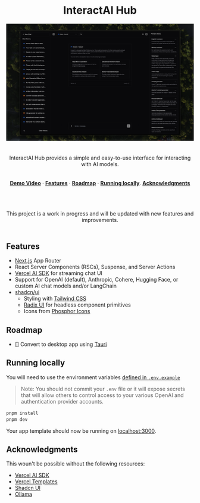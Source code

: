   <!-- <img alt="Next.js 14 and App Router-ready AI chatbot." src="https://chat.vercel.ai/opengraph-image.png"> -->
  <h1 align="center">InteractAI Hub</h1>

<img width="1980" alt="Screenshot 2023-10-29 at 13 39 22" src="public/screen.png">

<p align="center" style="padding: 20px 0 ;">
InteractAI Hub provides a simple and easy-to-use interface for interacting with AI models.
</p>

<p align="center">
  <a href=""><strong>Demo Video</strong></a> ·
  <a href="#features"><strong>Features</strong></a> ·
  <a href="#authors"><strong>Roadmap</strong></a> ·
  <a href="#running-locally"><strong>Running locally</strong></a>.
  <a href="#acknowledgments"><strong>Acknowledgments</strong></a>
</p>
<br/>

<p align="center" style="padding: 20px 0 ;">
This project is a work in progress and will be updated with new features and improvements.
</p>

## Features

- [Next.js](https://nextjs.org) App Router
- React Server Components (RSCs), Suspense, and Server Actions
- [Vercel AI SDK](https://sdk.vercel.ai/docs) for streaming chat UI
- Support for OpenAI (default), Anthropic, Cohere, Hugging Face, or custom AI chat models and/or LangChain
- [shadcn/ui](https://ui.shadcn.com)
  - Styling with [Tailwind CSS](https://tailwindcss.com)
  - [Radix UI](https://radix-ui.com) for headless component primitives
  - Icons from [Phosphor Icons](https://phosphoricons.com)

## Roadmap

- [] Convert to desktop app using [Tauri](https://tauri.app/)

## Running locally

You will need to use the environment variables [defined in `.env.example`](.env.example)

> Note: You should not commit your `.env` file or it will expose secrets that will allow others to control access to your various OpenAI and authentication provider accounts.

```bash
pnpm install
pnpm dev
```

Your app template should now be running on [localhost:3000](http://localhost:3000/).

## Acknowledgments

This woun't be possible without the following resources:

- [Vercel AI SDK](https://sdk.vercel.ai/docs)
- [Vercel Templates](https://vercel.com/templates)
- [Shadcn UI](https://ui.shadcn.com)
- [Ollama](https://ollama.com)
